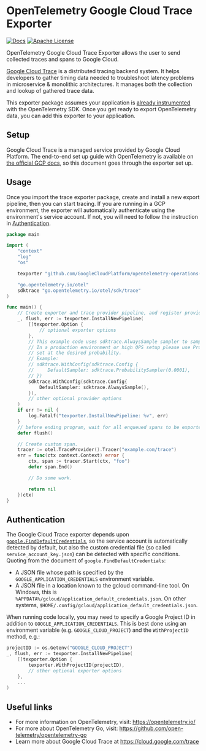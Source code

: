 # OpenTelemetry Google Cloud Trace Exporter

[![Docs](https://godoc.org/github.com/GoogleCloudPlatform/opentelemetry-operations-go/exporter/trace?status.svg)](https://pkg.go.dev/github.com/GoogleCloudPlatform/opentelemetry-operations-go/exporter/trace)
[![Apache License][license-image]][license-url]

OpenTelemetry Google Cloud Trace Exporter allows the user to send collected traces and spans to Google Cloud.

[Google Cloud Trace](https://cloud.google.com/trace) is a distributed tracing backend system. It helps developers to gather timing data needed to troubleshoot latency problems in microservice & monolithic architectures. It manages both the collection and lookup of gathered trace data.

This exporter package assumes your application is [already instrumented](https://github.com/open-telemetry/opentelemetry-go/blob/master/example/http/client/client.go) with the OpenTelemetry SDK. Once you get ready to export OpenTelemetry data, you can add this exporter to your application.

## Setup

Google Cloud Trace is a managed service provided by Google Cloud Platform. The end-to-end set up guide with OpenTelemetry is available on [the official GCP docs](https://cloud.google.com/trace/docs/setup/go-ot), so this document goes through the exporter set up.

## Usage

Once you import the trace exporter package, create and install a new export pipeline, then you can start tracing. If you are running in a GCP environment, the exporter will automatically authenticate using the environment's service account. If not, you will need to follow the instruction in [Authentication](#Authentication).

```go
package main

import (
    "context"
    "log"
    "os"

    texporter "github.com/GoogleCloudPlatform/opentelemetry-operations-go/exporter/trace"

    "go.opentelemetry.io/otel"
    sdktrace "go.opentelemetry.io/otel/sdk/trace"
)

func main() {
    // Create exporter and trace provider pipeline, and register provider.
    _, flush, err := texporter.InstallNewPipeline(
        []texporter.Option {
            // optional exporter options
        },
        // This example code uses sdktrace.AlwaysSample sampler to sample all traces.
        // In a production environment or high QPS setup please use ProbabilitySampler
        // set at the desired probability.
        // Example:
        // sdktrace.WithConfig(sdktrace.Config {
        //     DefaultSampler: sdktrace.ProbabilitySampler(0.0001),
        // })
        sdktrace.WithConfig(sdktrace.Config{
            DefaultSampler: sdktrace.AlwaysSample(),
        }),
        // other optional provider options
    )
    if err != nil {
        log.Fatalf("texporter.InstallNewPipeline: %v", err)
    }
    // before ending program, wait for all enqueued spans to be exported
    defer flush()

    // Create custom span.
    tracer := otel.TraceProvider().Tracer("example.com/trace")
    err = func(ctx context.Context) error {
        ctx, span := tracer.Start(ctx, "foo")
        defer span.End()

        // Do some work.

        return nil
    }(ctx)
}
```

## Authentication

The Google Cloud Trace exporter depends upon [`google.FindDefaultCredentials`](https://pkg.go.dev/golang.org/x/oauth2/google?tab=doc#FindDefaultCredentials), so the service account is automatically detected by default, but also the custom credential file (so called `service_account_key.json`) can be detected with specific conditions. Quoting from the document of `google.FindDefaultCredentials`:

* A JSON file whose path is specified by the `GOOGLE_APPLICATION_CREDENTIALS` environment variable.
* A JSON file in a location known to the gcloud command-line tool. On Windows, this is `%APPDATA%/gcloud/application_default_credentials.json`. On other systems, `$HOME/.config/gcloud/application_default_credentials.json`.

When running code locally, you may need to specify a Google Project ID in addition to `GOOGLE_APPLICATION_CREDENTIALS`. This is best done using an environment variable (e.g. `GOOGLE_CLOUD_PROJECT`) and the `WithProjectID` method, e.g.:

```go
projectID := os.Getenv("GOOGLE_CLOUD_PROJECT")
_, flush, err := texporter.InstallNewPipeline(
    []texporter.Option {
        texporter.WithProjectID(projectID),
        // other optional exporter options
    },
    ...
)
```

## Useful links

* For more information on OpenTelemetry, visit: https://opentelemetry.io/
* For more about OpenTelemetry Go, visit: https://github.com/open-telemetry/opentelemetry-go
* Learn more about Google Cloud Trace at https://cloud.google.com/trace

[license-url]: https://github.com/GoogleCloudPlatform/opentelemetry-operations-go/blob/master/LICENSE
[license-image]: https://img.shields.io/badge/license-Apache_2.0-green.svg?style=flat
